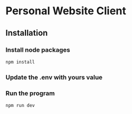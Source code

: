 # Personal Website Client

## Installation

### Install node packages
```bash
npm install
```
### Update the .env with yours value

### Run the program
```bash
npm run dev
```